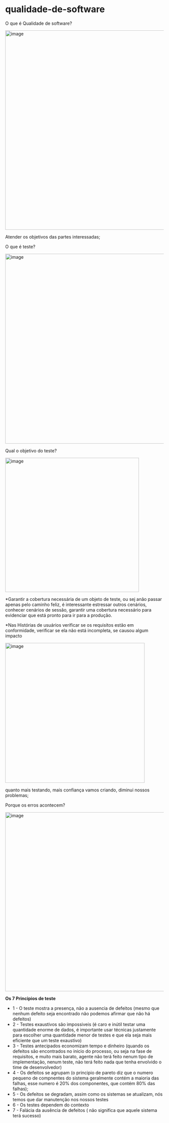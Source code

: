 # qualidade-de-software

O que é Qualidade de software?

<img width="631" alt="image" src="https://github.com/aevilesaguiar/qualidade-de-software/assets/52088444/d4117c08-6e71-4c3f-aa12-fe61977910c8">

Atender os objetivos das partes interessadas;


O que é teste?

<img width="601" alt="image" src="https://github.com/aevilesaguiar/qualidade-de-software/assets/52088444/01520b85-bc92-451d-9432-0eb217938f67">

Qual o objetivo do teste?

<img width="425" alt="image" src="https://github.com/aevilesaguiar/qualidade-de-software/assets/52088444/08602adc-655c-4c1b-9c42-3fdb7a080290">

*Garantir a cobertura necessária de um objeto de teste, ou sej anão passar apenas pelo caminho feliz, é interessante estressar outros cenários, conhecer cenários de sessão, garantir uma cobertura necessário para evidenciar que está pronto para ir para a produção.

*Nas Histórias de usuários verificar se os requisitos estão em conformidade, verificar se ela não está incompleta, se causou algum impacto

<img width="443" alt="image" src="https://github.com/aevilesaguiar/qualidade-de-software/assets/52088444/5ff84065-4e01-4f7b-8817-4cde70baf888">



quanto mais testando, mais confiança vamos criando, diminui nossos problemas;


Porque os erros acontecem?

<img width="567" alt="image" src="https://github.com/aevilesaguiar/qualidade-de-software/assets/52088444/ad3c9c02-1b8b-455f-a840-ed2f083452af">


**Os 7 Principios de teste**

- 1 - O teste mostra a presença, não a ausencia de defeitos (mesmo que nenhum defeito seja encontrado não podemos afirmar que não há defeitos)
- 2 - Testes exaustivos são impossiveis (é caro e inútil testar uma quantidade enorme de dados, é importante usar técnicas justamente para escolher uma quantidade menor de testes e que ela seja mais eficiente que um teste exaustivo)
- 3 - Testes antecipados economizam tempo e dinheiro (quando os defeitos são encontrados no inicio do processo, ou seja na fase de requisitos,  e muito mais barato, agente não terá feito nenum tipo de implementação, nenum teste, não terá feito nada que tenha envolvido o time de desenvolvedor)
- 4 - Os defeitos se agrupam (o principio de pareto diz que o numero pequeno de compnentes do sistema geralmente contém a maioria das falhas, esse numero é 20% dos componentes, que contém 80% das falhas);
- 5 - Os defeitos se degradam, assim como os sistemas se atualizam, nós temos que dar manutenção nos nossos testes
- 6 - Os testes dependem do contexto 
- 7 - Falácia da ausência de defeitos ( não significa que aquele sistema terá sucesso)





